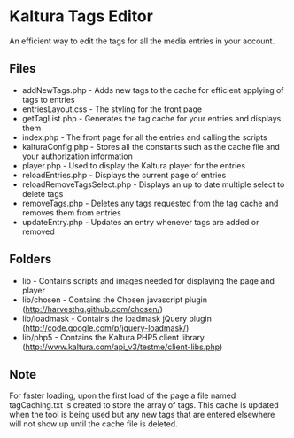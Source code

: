 Kaltura Tags Editor
==================
An efficient way to edit the tags for all the media entries in your account. 

Files
-----

* addNewTags.php - Adds new tags to the cache for efficient applying of tags to entries
* entriesLayout.css - The styling for the front page
* getTagList.php - Generates the tag cache for your entries and displays them
* index.php - The front page for all the entries and calling the scripts
* kalturaConfig.php - Stores all the constants such as the cache file and your authorization information
* player.php - Used to display the Kaltura player for the entries
* reloadEntries.php - Displays the current page of entries
* reloadRemoveTagsSelect.php - Displays an up to date multiple select to delete tags
* removeTags.php - Deletes any tags requested from the tag cache and removes them from entries
* updateEntry.php - Updates an entry whenever tags are added or removed

Folders
-------

* lib - Contains scripts and images needed for displaying the page and player
* lib/chosen - Contains the Chosen javascript plugin
	(http://harvesthq.github.com/chosen/)
* lib/loadmask - Contains the loadmask jQuery plugin
	(http://code.google.com/p/jquery-loadmask/)
* lib/php5 - Contains the Kaltura PHP5 client library
	(http://www.kaltura.com/api_v3/testme/client-libs.php)
	
Note
----
For faster loading, upon the first load of the page a file named tagCaching.txt is created to store the array of tags. This cache is updated when the tool is being used but any new tags that are entered elsewhere will not show up until the cache file is deleted. 
